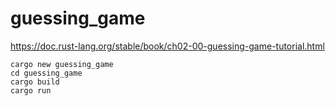 # guessing_game

https://doc.rust-lang.org/stable/book/ch02-00-guessing-game-tutorial.html

```
cargo new guessing_game
cd guessing_game
cargo build
cargo run
```
